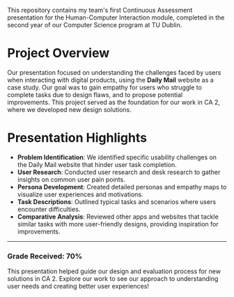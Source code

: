 This repository contains my team's first Continuous Assessment presentation for the Human-Computer Interaction module, completed in the second year of our Computer Science program at TU Dublin.

# Project Overview

Our presentation focused on understanding the challenges faced by users when interacting with digital products, using the **Daily Mail** website as a case study. Our goal was to gain empathy for users who struggle to complete tasks due to design flaws, and to propose potential improvements. This project served as the foundation for our work in CA 2, where we developed new design solutions.

# Presentation Highlights
- **Problem Identification**: We identified specific usability challenges on the Daily Mail website that hinder user task completion.
- **User Research**: Conducted user research and desk research to gather insights on common user pain points.
- **Persona Development**: Created detailed personas and empathy maps to visualize user experiences and motivations.
- **Task Descriptions**: Outlined typical tasks and scenarios where users encounter difficulties.
- **Comparative Analysis**: Reviewed other apps and websites that tackle similar tasks with more user-friendly designs, providing inspiration for improvements.

---

### Grade Received: 70%

This presentation helped guide our design and evaluation process for new solutions in CA 2. Explore our work to see our approach to understanding user needs and creating better user experiences!